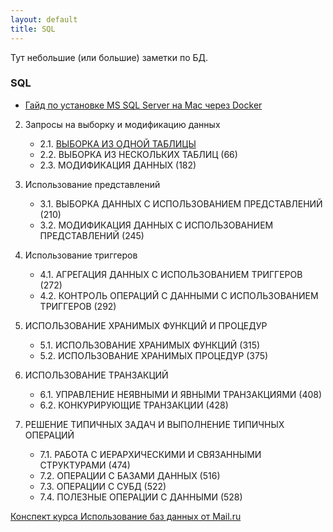 ```yaml
---
layout: default
title: SQL
---
```


Тут небольшие (или большие) заметки по БД.

<h3>SQL</h3>

- [Гайд по установке MS SQL Server на Mac через Docker](https://database.guide/how-to-install-sql-server-on-a-mac/)


2. Запросы на выборку и модификацию данных 
    - 2.1. [ВЫБОРКА ИЗ ОДНОЙ ТАБЛИЦЫ](/sql/2020/11/14/sql-book-2-1-vyborka-iz-odnoy-tablicy)
    - 2.2. ВЫБОРКА ИЗ НЕСКОЛЬКИХ ТАБЛИЦ (66)
    - 2.3. МОДИФИКАЦИЯ ДАННЫХ (182)

3. Использование представлений
    - 3.1. ВЫБОРКА ДАННЫХ С ИСПОЛЬЗОВАНИЕМ ПРЕДСТАВЛЕНИЙ (210)
    - 3.2. МОДИФИКАЦИЯ ДАННЫХ С ИСПОЛЬЗОВАНИЕМ ПРЕДСТАВЛЕНИЙ (245)

4. Использование триггеров
    - 4.1. АГРЕГАЦИЯ ДАННЫХ С ИСПОЛЬЗОВАНИЕМ ТРИГГЕРОВ (272)
    - 4.2. КОНТРОЛЬ ОПЕРАЦИЙ С ДАННЫМИ С ИСПОЛЬЗОВАНИЕМ ТРИГГЕРОВ (292)

5. ИСПОЛЬЗОВАНИЕ ХРАНИМЫХ ФУНКЦИЙ И ПРОЦЕДУР
    - 5.1. ИСПОЛЬЗОВАНИЕ ХРАНИМЫХ ФУНКЦИЙ (315)
    - 5.2. ИСПОЛЬЗОВАНИЕ ХРАНИМЫХ ПРОЦЕДУР (375)

6. ИСПОЛЬЗОВАНИЕ ТРАНЗАКЦИЙ
    - 6.1. УПРАВЛЕНИЕ НЕЯВНЫМИ И ЯВНЫМИ ТРАНЗАКЦИЯМИ (408)
    - 6.2. КОНКУРИРУЮЩИЕ ТРАНЗАКЦИИ (428)

7. РЕШЕНИЕ ТИПИЧНЫХ ЗАДАЧ И ВЫПОЛНЕНИЕ ТИПИЧНЫХ ОПЕРАЦИЙ
    - 7.1. РАБОТА С ИЕРАРХИЧЕСКИМИ И СВЯЗАННЫМИ СТРУКТУРАМИ (474)
    - 7.2. ОПЕРАЦИИ С БАЗАМИ ДАННЫХ (516)
    - 7.3. ОПЕРАЦИИ С СУБД (522)
    - 7.4. ПОЛЕЗНЫЕ ОПЕРАЦИИ С ДАННЫМИ (528)

[Конспект курса Использование баз данных от Mail.ru](/sql/2020/11/12/konspekt-kursa-sql-ot-mail-ru)
